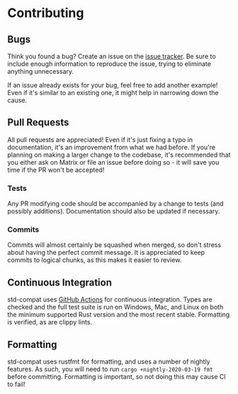 # Contributing

## Bugs

Think you found a bug? Create an issue on the [issue tracker]. Be sure to include enough information to reproduce the issue, trying to eliminate anything unnecessary.

If an issue already exists for your bug, feel free to add another example! Even if it's similar to an existing one, it might help in narrowing down the cause.

## Pull Requests

All pull requests are appreciated! Even if it's just fixing a typo in documentation, it's an improvement from what we had before. If you're planning on making a larger change to the codebase, it's recommended that you either ask on Matrix or file an issue before doing so - it will save you time if the PR won't be accepted!

### Tests

Any PR modifying code should be accompanied by a change to tests (and possibly additions). Documentation should also be updated if necessary.

### Commits

Commits will almost certainly be squashed when merged, so don't stress about having the perfect commit message. It is appreciated to keep commits to logical chunks, as this makes it easier to review.

## Continuous Integration

std-compat uses [GitHub Actions] for continuous integration. Types are checked and the full test suite is run on Windows, Mac, and Linux on both the minimum supported Rust version and the most recent stable. Formatting is verified, as are clippy lints.

## Formatting

std-compat uses rustfmt for formatting, and uses a number of nightly features. As such, you will need to run `cargo +nightly-2020-03-19 fmt` before committing. Formatting is important, so not doing this may cause CI to fail!

[issue tracker]: https://github.com/jhpratt/std-compat/issues/new
[GitHub Actions]: https://github.com/features/actions
